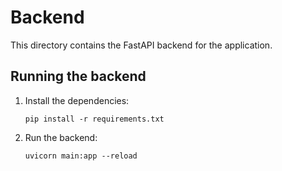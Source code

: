 # Backend

This directory contains the FastAPI backend for the application.

## Running the backend

1.  Install the dependencies:
    ```
    pip install -r requirements.txt
    ```
2.  Run the backend:
    ```
    uvicorn main:app --reload
    ```
